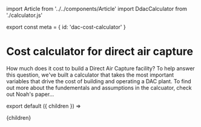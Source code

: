 import Article from '../../components/Article'
import DdacCalculator from './calculator.js'

export const meta = {
  id: 'dac-cost-calculator'
}

# Cost calculator for direct air capture

How much does it cost to build a Direct Air Capture facility? To help answer
this question, we've built a calculator that takes the most important variables
that drive the cost of building and operating a DAC plant. To find out more
about the fundementals and assumptions in the calcuator, check out Noah's paper...

<DdacCalculator></DdacCalculator>

export default ({ children }) => <Article meta={meta}>{children}</Article>